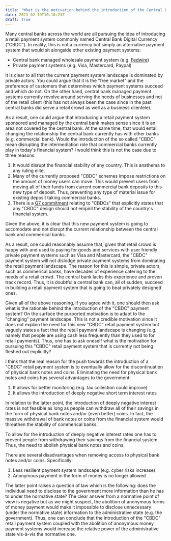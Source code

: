 ```yaml
---
title: "What is the motivation behind the introduction of the Central Bank Digital Currency (\"CBDC\")?"
date: 2023-02-19T10:10:23Z
draft: true
---
```


Many central banks across the world are all pursuing the idea of introducing a retail payment system commonly named Central Bank Digital Currency ("CBDC"). In reality, this is not a currency but simply an alternative payment system that would sit alongside other existing payment systems:

- Central bank managed wholesale payment system (e.g. [Fedwire](https://www.frbservices.org/financial-services/wires/))
- Private payment systems (e.g. Visa, Mastercard, Paypal)

It is clear to all that the current payment system landscape is dominated by private actors. You could argue that it is the "free market" and the preference of customers that determines which payment systems succeed and which do not. On the other hand, central bank managed payment systems currently revolve around serving the needs of businesses and not of the retail client (this has not always been the case since in the past central banks did serve a retail crowd as well as a business clientele).

As a result, one could argue that introducing a retail payment system sponsored and managed by the central bank makes sense since it is an area not covered by the central bank. At the same time, that would entail changing the relationship the central bank currently has with other banks (e.g. commercial bank). Would the introduction of the so called "CBDC" mean disrupting the intermediation role that commercial banks currently play in today's financial system? I would think this is not the case due to three reasons:

1. It would disrupt the financial stability of any country. This is anathema to any ruling elite.
2. Many of the currently proposed "CBDC" schemes impose restrictions on the amount of money users can move. This would prevent users from moving all of their funds from current commercial bank deposits to this new type of deposit. Thus, preventing any type of material issue for existing deposit taking commercial banks.
3. There is a [G7 commitment](https://assets.publishing.service.gov.uk/government/uploads/system/uploads/attachment_data/file/1025235/G7_Public_Policy_Principles_for_Retail_CBDC_FINAL.pdf) relating to "CBDCs" that explicitly states that any "CBDC" design should not empiril the stability of the country's financial system.

Given the above, it is clear that this new payment system is going to accomodate and not disrupt the current relationship between the central bank and commerical banks.

As a result, one could reasonably assume that, given that retail crowd is happy with and used to paying for goods and services with user friendly private payment systems such as Visa and Mastercard, the "CBDC" payment system will not dislodge private payment systems from dominating the retail payment landscape. The reason for this is simple, private actors, such as commerical banks, have decades of experience catering to the needs of a retail crowd. The central bank lacks this experience and proven track record. Thus, it is doubtful a central bank can, all of sudden, succeed in building a retail payment system that is going to beat privately designed ones.

Given all of the above reasoning, if you agree with it, one should then ask what is the rationale behind the introduction of the "CBDC" payment system? On the surface the purported motivation is to adapt to the "changing" payment landscape. This is not a credible motivation since it does not explain the need for this new "CBDC" retail payment system but vaguely states a fact that the retail payment landscape is changing (e.g. namely that people are using cash less frequently than they used to for retail payments). Thus, one has to ask oneself what is the motivation for pursuing this "CBDC" retail payment system that is currently not being fleshed out explicitly?

I think that the real reason for the push towards the introduction of a "CBDC" retail payment system is to eventually allow for the discontinuation of physical bank notes and coins. Eliminating the need for physical bank notes and coins has several advantages to the government:

1. It allows for better monitoring (e.g. tax collection could improve)
2. It allows the introduction of deeply negative short term interest rates

In relation to the latter point, the introduction of deeply negative interest rates is not feasible as long as people can withdraw all of their savings in the form of physical bank notes and/or (even better) coins. In fact, the massive withdrawal of bank notes or coins from the financial system would threathen the stability of commerical banks.

To allow for the introduction of deeply negative interest rates one has to prevent people from withdrawing their savings from the financial system. Thus, the need to abolish physical bank notes and coins.

There are several disadvantages when removing access to physical bank notes and/or coins. Specifically:

1. Less resilient payment system landscape (e.g. cyber risks increase)
2. Anonymous payment in the form of money is no longer allowed

The latter point raises a question of law which is the following: does the individual need to disclose to the government more information than he has to under the normative state? The clear answer from a normative point of view is negative but as we might suspect, the abolition of anonymous forms of money payment would make it impossible to disclose unnecessary (under the normative state) information to the administrative state (e.g. the government). Thus, one can conclude that the introduction of the "CBDC" retail payment system coupled with the abolition of anonymous money payment systems would increase the relative power of the administrative state vis-à-vis the normative one.